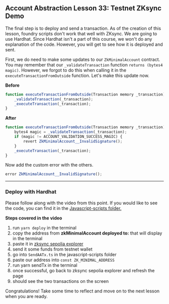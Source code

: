 ## Account Abstraction Lesson 33: Testnet ZKsync Demo

The final step is to deploy and send a transaction. As of the creation of this lesson, foundry scripts don't work that well with ZKsync. We are going to use Hardhat. Since Hardhat isn't a part of this course, we won't do any explanation of the code. However, you will get to see how it is deployed and sent. 

First, we do need to make some updates to our `ZkMinimalAccount` contract. You may remember that our `_validateTransaction` function `returns (bytes4 magic)`. However, we forgot to do this when calling it in the `executeTransactionFromOutside` function. Let's make this update now. 

**Before**
```js
function executeTransactionFromOutside(Transaction memory _transaction) external payable {
    _validateTransaction(_transaction);    
    _executeTransaction(_transaction);
}
```

**After**
```js
function executeTransactionFromOutside(Transaction memory _transaction) external payable {
    bytes4 magic = _validateTransaction(_transaction);
    if (magic != ACCOUNT_VALIDATION_SUCCESS_MAGIC) {
        revert ZkMinimalAccount__InvalidSignature();
    }
    _executeTransaction(_transaction);
}
```

Now add the custom error with the others.

```js
error ZkMinimalAccount__InvalidSignature();
```
---
### Deploy with Hardhat

Please follow along with the video from this point. If you would like to see the code, you can find it in the [Javascript-scripts folder.](https://github.com/Cyfrin/minimal-account-abstraction/tree/main/javascript-scripts)

**Steps covered in the video**

1. run `yarn deploy` in the terminal
2. copy the address from **zkMinimalAccount deployed to:** that will display in the terminal 
3. paste it in [zksync sepolia explorer](https://sepolia.explorer.zksync.io/)
4. send it some funds from testnet wallet
5. go into `SendAATx.ts` in the javascript-scripts folder
6. paste our address into `const ZK_MINIMAL_ADDRESS`
7. run yarn sendTx in the terminal 
8. once successful, go back to zksync sepolia explorer and refresh the page
9. should see the two transactions on the screen

Congratulations! Take some time to reflect and move on to the next lesson when you are ready.

